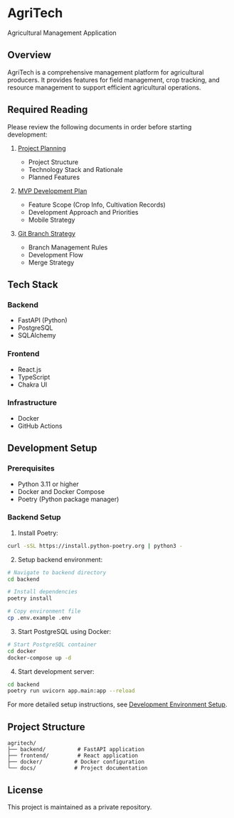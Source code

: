 # AgriTech

Agricultural Management Application

## Overview

AgriTech is a comprehensive management platform for agricultural producers. It provides features for field management, crop tracking, and resource management to support efficient agricultural operations.

## Required Reading

Please review the following documents in order before starting development:

1. [Project Planning](docs/project_planning.md)
   - Project Structure
   - Technology Stack and Rationale
   - Planned Features

2. [MVP Development Plan](docs/mvp_plan.md)
   - Feature Scope (Crop Info, Cultivation Records)
   - Development Approach and Priorities
   - Mobile Strategy

3. [Git Branch Strategy](docs/git_branch_strategy.md)
   - Branch Management Rules
   - Development Flow
   - Merge Strategy


## Tech Stack

### Backend
- FastAPI (Python)
- PostgreSQL
- SQLAlchemy

### Frontend
- React.js
- TypeScript
- Chakra UI

### Infrastructure
- Docker
- GitHub Actions

## Development Setup

### Prerequisites
- Python 3.11 or higher
- Docker and Docker Compose
- Poetry (Python package manager)

### Backend Setup

1. Install Poetry:
```bash
curl -sSL https://install.python-poetry.org | python3 -
```

2. Setup backend environment:
```bash
# Navigate to backend directory
cd backend

# Install dependencies
poetry install

# Copy environment file
cp .env.example .env
```

3. Start PostgreSQL using Docker:
```bash
# Start PostgreSQL container
cd docker
docker-compose up -d
```

4. Start development server:
```bash
cd backend
poetry run uvicorn app.main:app --reload
```

For more detailed setup instructions, see [Development Environment Setup](docs/setup/development_environment_setup.md).

## Project Structure

```
agritech/
├── backend/          # FastAPI application
├── frontend/         # React application
├── docker/          # Docker configuration
└── docs/            # Project documentation
```

## License

This project is maintained as a private repository.
